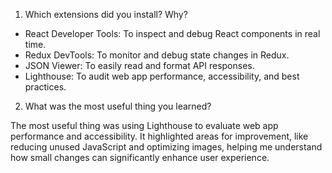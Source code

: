 1. Which extensions did you install? Why?

- React Developer Tools: To inspect and debug React components in real time.
- Redux DevTools: To monitor and debug state changes in Redux.
- JSON Viewer: To easily read and format API responses.
- Lighthouse: To audit web app performance, accessibility, and best practices.

2. What was the most useful thing you learned?

The most useful thing was using Lighthouse to evaluate web app performance and accessibility. It highlighted areas for improvement, like reducing unused JavaScript and optimizing images, helping me understand how small changes can significantly enhance user experience.
